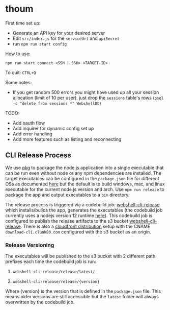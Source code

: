 # thoum

First time set up:
 - Generate an API key for your desired server 
 - Edit `src/index.js` for the `serviceUrl` and `apiSecret`
 - run `npm run start config`

How to use:

```
npm run start connect <SSM | SSH> <TARGET-ID>
```

To quit: `CTRL+Q`


Some notes:
 - If you get random 500 errors you might have used up all your session allocation (limit of 10 per user), just drop the `sessions` table's rows (`psql -c "delete from sessions *" WebshellDb`)


TODO:
 - Add oauth flow
 - Add inquirer for dynamic config set up
 - Add error handling
 - Add more features such as listing and reconnecting


 ## CLI Release Process

 We use [pkg](https://github.com/vercel/pkg) to package the node.js application into a single executable that can be run even without node or any npm dependencies are installed. The target executables can be configured in the `package.json` file for different OSs as documented [here](https://github.com/vercel/pkg#targets) but the default is to build windows, mac, and linux executable for the current node.js version and arch. Use `npm run release` to package the app and output executables to a `bin` directory.

 The release process is triggered via a codebuild job: [webshell-cli-release](https://console.aws.amazon.com/codesuite/codebuild/238681891460/projects/webshell-cli-release) which installs/builds the app, generates the executables (the codebuild job currently uses a nodejs version 12 runtime [here](https://github.com/cwcrypto/thoum/blob/f581e921b7b25d69d7765284824f63e84fd7d197/webshell-cli-release.yml#L11)). This codebuild job is configured to publish the release artifacts to the s3 bucket [webshell-cli-release](https://s3.console.aws.amazon.com/s3/buckets/webshell-cli-release). There is also a [cloudfront distribution](https://console.aws.amazon.com/cloudfront/home?region=us-east-1#distribution-settings:EI221CXMRD3VL) setup with the CNAME `download-cli.clunk80.com` configured with the s3 bucket as an origin.

### Release Versioning

The executables will be published to the s3 bucket with 2 different path prefixes each time the codebuild job is run:

1. `webshell-cli-release/release/latest/`

2. `webshell-cli-release/release/{version}`

Where {version} is the version that is defined in the `package.json` file. This means older versions are still accessible but the `latest` folder will always overwritten by the codebuild job.